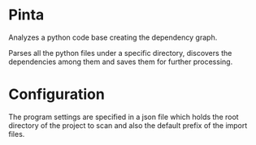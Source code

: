 # Pinta

Analyzes a python code base creating the dependency graph.

Parses all the python files under a specific directory, discovers
the dependencies among them and saves them for further processing.

# Configuration

The program settings are specified in a json file which holds the
root directory of the project to scan and also the default prefix
of the import files.
